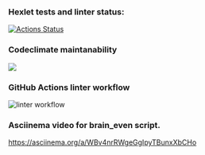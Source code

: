 ### Hexlet tests and linter status:
[![Actions Status](https://github.com/SamMirabyan/python-project-lvl1/workflows/hexlet-check/badge.svg)](https://github.com/SamMirabyan/python-project-lvl1/actions)

### Codeclimate maintanability
<a href="https://codeclimate.com/github/codeclimate/codeclimate/maintainability"><img src="https://api.codeclimate.com/v1/badges/a99a88d28ad37a79dbf6/maintainability" /></a>

### GitHub Actions linter workflow
![linter workflow](https://github.com/SamMirabyan/python-project-lvl1/actions/workflows/linter.yml/badge.svg)

### Asciinema video for brain_even script.
https://asciinema.org/a/WBv4nrRWgeGgIpyTBunxXbCHo
